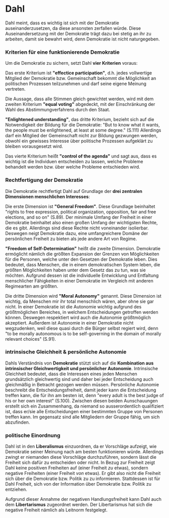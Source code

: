 # Dahl

Dahl meint, dass es wichtig ist sich mit der Demokratie auseinanderzusetzen, da diese ansonsten zerfallen würde.
Diese Auseinandersetzung mit der Demokratie trägt dazu bei stetig an ihr zu arbeiten, damit sie bewahrt wird, denn Demokratie ist nicht naturgegeben.


### Kriterien für eine funktionierende Demokratie

Um die Demokratie zu sichern, setzt Dahl **vier Kriterien** voraus:

Das erste Kriterium ist **"effectice participation"**, d.h. jedes vollwertige Mitglied der Demokratie bzw. Gemeinschaft bekommt die Möglichkeit an politischen Prozessen teilzunehmen und darf seine eigene Meinung vertreten.

Die Aussage, dass alle Stimmen gleich gewichtet werden, wird mit dem zweiten Kriterium **"equal voting"** abgedeckt, mit der Einschränkung der Wahl des Abstimmungverfahrens durch den Staat.

**"Enlightened understanding"**, das dritte Kriterium, bezieht sich auf die Notwendigkeit der Bildung für die Demokratie:
"But to know what it wants, the people must be enlightened, at least at some degree." (S.111)
Allerdings darf ein Mitglied der Gemeinschaft nicht zur Bildung gezwungen werden, obwohl ein gewisses Interesse über politische Prozessen aufgeklärt zu bleiben vorausgesetzt wird.

Das vierte Kriterium heißt **"control of the agenda"** und sagt aus, dass es wichtig ist die Individuen entscheiden zu lassen, welche Probleme behandelt werden bzw. über welche Probleme entschieden wird.


### Rechtfertigung der Demokratie

Die Demokratie rechtfertigt Dahl auf Grundlage der **drei zentralen Dimensionen menschlichen Interesses**:

Die erste Dimension ist **"General Freedom"**.
Diese Grundlage beinhaltet "rights to free expression, political organization, opposition, fair and free elections, and so on" (S.89).
Der minimale Umfang der Freiheit in einer Demokratie beinhaltet also einen großen Umfang der wichtigsten Rechte, die es gibt.
Allerdings sind diese Rechte nicht voneinander isolierbar.
Deswegen neigt Demokratie dazu, eine umfangreichere Domäne der persönlichen Freiheit zu bieten als jede andere Art von Regime.

**"Freedom of Self-Determination"** heißt die zweite Dimension.
Demokratie ermöglicht nämlich die größten Expansion der Grenzen von Möglichkeiten für die Personen, welche unter den Gesetzen der Demokratie leben.
Dies bedeutet, dass Menschen, die in einem demokratischen System leben, die größten Möglichkeiten haben unter dem Gesetz das zu tun, was sie möchten.
Aufgrund dessen ist die individuelle Entwicklung und Entfaltung menschlicher Fähigkeiten in einer Demokratie im Vergleich mit anderen Regimearten am größten.

Die dritte Dimension wird **"Moral Autonomy"** genannt.
Diese Dimension ist wichtig, da Menschen mir ihr total menschlich wären, aber ohne sie gar nicht.
In einer Demokratie ist die Autonomie wichtig aufgrund des größtmöglichen Bereiches, in welchem Entscheidungen getroffen werden können.
Deswegen respektiert wird auch die Autonomie größtmöglich akzeptiert.
Außerdem ist Autonomie in einer Demokratie nicht wegzudenken, weil diese quasi durch die Bürger selbst regiert wird, denn "to be morally autonomous is to be self-governing in the domain of morally relevant choices" (S.91).


### intrinsische Gleichheit & persönliche Autonomie

Dahls Verständnis von **Demokratie** stützt sich auf die **Kombination aus intrinsischer Gleichwertigkeit und persönlicher Autonomie**.
Intrinsische Gleichheit bedeutet, dass die Interessen eines jeden Menschen grundsätzlich gleichwertig sind und daher bei jeder Entscheidung auch gleichmäßig in Betracht gezogen werden müssen.
Persönliche Autonomie beschreibt die Entscheidungsfreiheit, damit  jeder kann die Entscheidung treffen kann, die für ihn am besten ist, denn "every adult is the best judge of his or her own interest" (S.100).
Zwischen diesen beiden Aunschauungen erstellt sich ein Zusammenhang, da niemand so ausserordentlich qualifiziert ist, dass er/sie alle Entscheidungen einer bestimmten Gruppe von Personen treffen kann. Im gegensatz sind alle Mitgliedern der Gruppe fähig, um sich abzufinden. 


### politische Einordnung

Dahl ist in den **Liberalismus** einzuordnen, da er Vorschläge aufzeigt, wie Demokratie seiner Meinung nach am besten funktionieren würde.
Allerdings zwingt er niemanden diese Vorschläge durchzuführen, sondern lässt die Freiheit sich dafür zu entscheiden oder nicht.
In Bezug zur Freiheit zeigt Dahl keine positiven Freiheiten auf (einer Freiheit *zu* etwas), sondern negative Freiheiten (einer Freiheit *von* etwas).
Er gibt also nicht die Freiheit sich über die Demokratie bzw. Politik zu zu informieren.
Stattdessen ist für Dahl Freiheit, sich von der Information über Demokratie bzw. Politik zu entziehen.

Aufgrund dieser Annahme der negativen Handlungsfreiheit kann Dahl auch dem **Libertarismus** zugeordnet werden.
Der Libertarismus hat sich die negative Freiheit nämlich als Leitnorm festgelegt.
